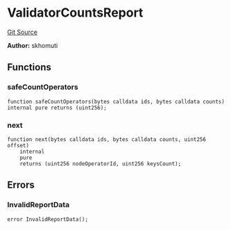 # ValidatorCountsReport
[Git Source](https://github.com/lidofinance/community-staking-module/blob/a195b01bbb6171373c6b27ef341ec075aa98a44e/src/lib/ValidatorCountsReport.sol)

**Author:**
skhomuti


## Functions
### safeCountOperators


```solidity
function safeCountOperators(bytes calldata ids, bytes calldata counts) internal pure returns (uint256);
```

### next


```solidity
function next(bytes calldata ids, bytes calldata counts, uint256 offset)
    internal
    pure
    returns (uint256 nodeOperatorId, uint256 keysCount);
```

## Errors
### InvalidReportData

```solidity
error InvalidReportData();
```

